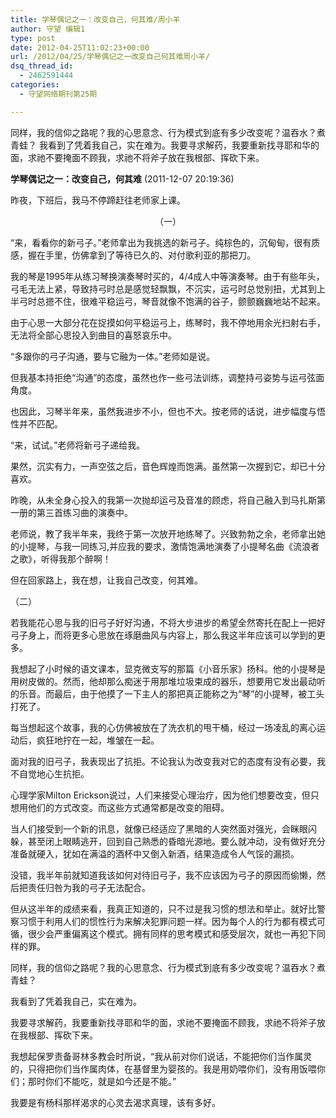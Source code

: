 ```yaml
---
title: 学琴偶记之一：改变自己，何其难/周小羊
author: 守望 编辑1
type: post
date: 2012-04-25T11:02:23+00:00
url: /2012/04/25/学琴偶记之一改变自己何其难周小羊/
dsq_thread_id:
  - 2462591444
categories:
  - 守望网络期刊第25期

---
```

同样，我的信仰之路呢？我的心思意念、行为模式到底有多少改变呢？温吞水？煮青蛙？ 我看到了凭着我自己，实在难为。我要寻求解药，我要重新找寻耶和华的面，求祂不要掩面不顾我，求祂不将斧子放在我根部、挥砍下来。

<!--more-->

**学琴偶记之一：改变自己，何其难** (2011-12-07 20:19:36)

昨夜，下班后，我马不停蹄赶往老师家上课。

<p align="center">
  （一）
</p>

“来，看看你的新弓子。”老师拿出为我挑选的新弓子。纯棕色的，沉甸甸，很有质感，握在手里，仿佛拿到了等待已久的、对付歌利亚的那把刀。

我的琴是1995年从练习琴换演奏琴时买的，4/4成人中等演奏琴。由于有些年头，弓毛无法上紧，导致持弓时总是感觉轻飘飘，不沉实，运弓时总觉别扭，尤其到上半弓时总摁不住，很难平稳运弓，琴音就像不饱满的谷子，颤颤巍巍地站不起来。

由于心思一大部分花在捉摸如何平稳运弓上，练琴时，我不停地用余光扫射右手，无法将全部心思投入到曲目的喜怒哀乐中。

“多跟你的弓子沟通，要与它融为一体。”老师如是说。

但我基本持拒绝“沟通”的态度，虽然也作一些弓法训练，调整持弓姿势与运弓弦面角度。

也因此，习琴半年来，虽然我进步不小，但也不大。按老师的话说，进步幅度与悟性并不匹配。

“来，试试。”老师将新弓子递给我。

果然，沉实有力，一声空弦之后，音色辉煌而饱满。虽然第一次握到它，却已十分喜欢。

昨晚，从未全身心投入的我第一次抛却运弓及音准的顾虑，将自己融入到马扎斯第一册的第三首练习曲的演奏中。

老师说，教了我半年来，我终于第一次放开地练琴了。兴致勃勃之余，老师拿出她的小提琴，与我一同练习,并应我的要求，激情饱满地演奏了小提琴名曲《流浪者之歌》，听得我那个醉啊！

但在回家路上，我在想，让我自己改变，何其难。

（二）

若我能花心思与我的旧弓子好好沟通，不将大步进步的希望全然寄托在配上一把好弓子身上，而将更多心思放在琢磨曲风与内容上，那么我这半年应该可以学到的更多。

我想起了小时候的语文课本，显克微支写的那篇《小音乐家》扬科。他的小提琴是用树皮做的。然而，他却那么痴迷于用那堆垃圾束成的器乐，想要用它发出最动听的乐音。而最后，由于他摸了一下主人的那把真正能称之为“琴”的小提琴，被工头打死了。

每当想起这个故事，我的心仿佛被放在了洗衣机的甩干桶，经过一场凌乱的离心运动后，疯狂地拧在一起，堆皱在一起。

面对我的旧弓子，我表现出了抗拒。不论我认为改变我对它的态度有没有必要，我不自觉地心生抗拒。

心理学家Milton Erickson说过，人们来接受心理治疗，因为他们想要改变，但只想用他们的方式改变。而这些方式通常都是改变的阻碍。

当人们接受到一个新的讯息，就像已经适应了黑暗的人突然面对强光，会眯眼闪躲，甚至闭上眼睛逃开，回到自己熟悉的昏暗光源地。要么就冲动，没有做好充分准备就硬入，犹如在满溢的酒杯中又倒入新酒，结果造成令人气馁的漏损。

没错，我半年前就知道我该如何对待旧弓子，我不应该因为弓子的原因而偷懒，然后把责任归咎为我的弓子无法配合。

但从这半年的成绩来看，我真正知道的，只不过是我习惯的想法和举止。就好比警察习惯于利用人们的惯性行为来解决犯罪问题一样。因为每个人的行为都有模式可循，很少会严重偏离这个模式。拥有同样的思考模式和感受层次，就也一再犯下同样的罪。

同样，我的信仰之路呢？我的心思意念、行为模式到底有多少改变呢？温吞水？煮青蛙？

我看到了凭着我自己，实在难为。

我要寻求解药，我要重新找寻耶和华的面，求祂不要掩面不顾我，求祂不将斧子放在我根部、挥砍下来。

我想起保罗责备哥林多教会时所说，“我从前对你们说话，不能把你们当作属灵的，只得把你们当作属肉体，在基督里为婴孩的。我是用奶喂你们，没有用饭喂你们；那时你们不能吃，就是如今还是不能。”

我要是有杨科那样渴求的心灵去渴求真理，该有多好。

&nbsp;
